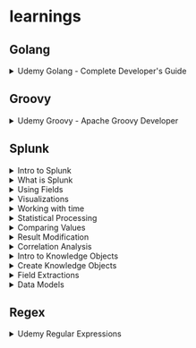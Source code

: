 # learnings
## Golang
<details>
  <summary>Udemy Golang - Complete Developer's Guide</summary>
  
  ![Golang - Complete Developer's Guide](./docs/udemy-golang.jpeg)
</details>

## Groovy
<details>
  <summary>Udemy Groovy - Apache Groovy Developer</summary>
  
  ![Apache Groovy Developer](./docs/udemy-groovy.jpeg)
</details>

## Splunk
<details>
  <summary>Intro to Splunk</summary>
  
  ![Into to Splunk](./docs/award-intro-to-splunk.jpg)
</details>
<details>
  <summary>What is Splunk</summary>
  
  ![What is Splunk](./docs/award-what-is-splunk.jpg)
</details>
<details>
  <summary>Using Fields</summary>
  
  ![Using Fields](./docs/award-using-fields.jpg)
</details>
<details>
  <summary>Visualizations</summary>
  
  ![Visualizations](./docs/award-visualizations.jpg)
</details>
<details>
  <summary>Working with time</summary>
  
  ![Intro to time](./docs/award-working-with-time.jpg)
</details>
<details>
  <summary>Statistical Processing</summary>
  
  ![Statistical Processing](./docs/award-statistical_processing.jpg)
</details>
<details>
  <summary>Comparing Values</summary>
  
  ![Comparing Values](./docs/award-comparing-values.jpg)
</details>
<details>
  <summary>Result Modification</summary>
  
  ![Result Modification](./docs/award-ResultModification.jpg)
</details>
<details>
  <summary>Correlation Analysis</summary>
  
  ![Correlation Analysis](./docs/award-CorrelationAnalysis.jpg)
</details>
<details>
  <summary>Intro to Knowledge Objects</summary>
  
  ![Intro to Knowledge Objects](./docs/award-IntroKO.jpg)
</details>
<details>
  <summary>Create Knowledge Objects</summary>
  
  ![Create Knowledge Objects](./docs/award-CreateKO.jpg)
</details>
<details>
  <summary>Field Extractions</summary>
  
  ![Field Extractions](./docs/award-FieldExtractions.jpg)
</details>
<details>
  <summary>Data Models</summary>
  
  ![Data Models](./docs/award-datamodels.jpg)
</details>

## Regex
<details>
  <summary>Udemy Regular Expressions</summary>
  
  ![Regular Expressions](./docs/udemy-regex.jpeg)
</details>
